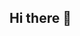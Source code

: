 ## Hi there 👋

<!--
**tayssa2304/tayssa2304** is a ✨ _special_ ✨ repository because its `README.md` (this file) appears on your GitHub profile.

Here are some ideas to get you started:

- 🔭 I’m currently working on ...
- 🌱 I’m currently learning ...
- 👯 I’m looking to collaborate on ...
- 🤔 I’m looking for help with ...
- 💬 Ask me about ...
- 📫 How to reach me: ...
- 😄 Pronouns: ...
- ⚡ Fun fact: ...
git config --global user.name "Tayssa Tanielly"
git config --global user.email "00001132753880sp@al.educacao.sp.gov.br"    

  createCanvas(400, 400);
}

function draw() {
  background(220);
}
